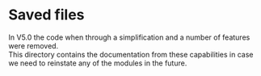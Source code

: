 <!-- SPDX-License-Identifier: CC-BY-4.0 -->
<!-- Copyright Contributors to the Egeria project. -->

# Saved files

In V5.0 the code when through a simplification and a number of features were removed.  
This directory contains the documentation from these capabilities in case we need to reinstate any of the modules in the future.
